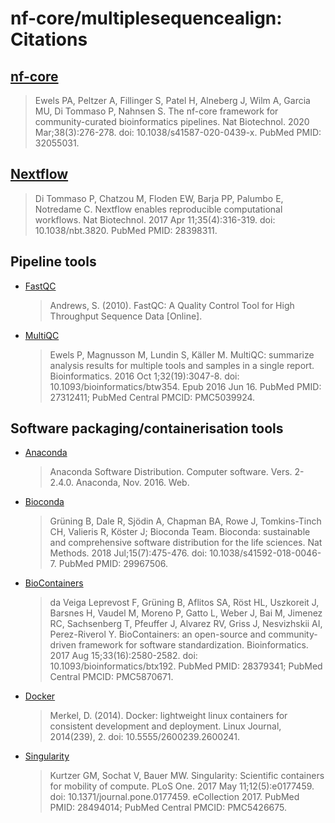 # nf-core/multiplesequencealign: Citations

## [nf-core](https://pubmed.ncbi.nlm.nih.gov/32055031/)

> Ewels PA, Peltzer A, Fillinger S, Patel H, Alneberg J, Wilm A, Garcia MU, Di Tommaso P, Nahnsen S. The nf-core framework for community-curated bioinformatics pipelines. Nat Biotechnol. 2020 Mar;38(3):276-278. doi: 10.1038/s41587-020-0439-x. PubMed PMID: 32055031.

## [Nextflow](https://pubmed.ncbi.nlm.nih.gov/28398311/)

> Di Tommaso P, Chatzou M, Floden EW, Barja PP, Palumbo E, Notredame C. Nextflow enables reproducible computational workflows. Nat Biotechnol. 2017 Apr 11;35(4):316-319. doi: 10.1038/nbt.3820. PubMed PMID: 28398311.

## Pipeline tools

- [FastQC](https://www.bioinformatics.babraham.ac.uk/projects/fastqc/)

  > Andrews, S. (2010). FastQC: A Quality Control Tool for High Throughput Sequence Data [Online].

- [MultiQC](https://pubmed.ncbi.nlm.nih.gov/27312411/)

  > Ewels P, Magnusson M, Lundin S, Käller M. MultiQC: summarize analysis results for multiple tools and samples in a single report. Bioinformatics. 2016 Oct 1;32(19):3047-8. doi: 10.1093/bioinformatics/btw354. Epub 2016 Jun 16. PubMed PMID: 27312411; PubMed Central PMCID: PMC5039924.

## Software packaging/containerisation tools

- [Anaconda](https://anaconda.com)

  > Anaconda Software Distribution. Computer software. Vers. 2-2.4.0. Anaconda, Nov. 2016. Web.

- [Bioconda](https://pubmed.ncbi.nlm.nih.gov/29967506/)

  > Grüning B, Dale R, Sjödin A, Chapman BA, Rowe J, Tomkins-Tinch CH, Valieris R, Köster J; Bioconda Team. Bioconda: sustainable and comprehensive software distribution for the life sciences. Nat Methods. 2018 Jul;15(7):475-476. doi: 10.1038/s41592-018-0046-7. PubMed PMID: 29967506.

- [BioContainers](https://pubmed.ncbi.nlm.nih.gov/28379341/)

  > da Veiga Leprevost F, Grüning B, Aflitos SA, Röst HL, Uszkoreit J, Barsnes H, Vaudel M, Moreno P, Gatto L, Weber J, Bai M, Jimenez RC, Sachsenberg T, Pfeuffer J, Alvarez RV, Griss J, Nesvizhskii AI, Perez-Riverol Y. BioContainers: an open-source and community-driven framework for software standardization. Bioinformatics. 2017 Aug 15;33(16):2580-2582. doi: 10.1093/bioinformatics/btx192. PubMed PMID: 28379341; PubMed Central PMCID: PMC5870671.

- [Docker](https://dl.acm.org/doi/10.5555/2600239.2600241)

  > Merkel, D. (2014). Docker: lightweight linux containers for consistent development and deployment. Linux Journal, 2014(239), 2. doi: 10.5555/2600239.2600241.

- [Singularity](https://pubmed.ncbi.nlm.nih.gov/28494014/)

  > Kurtzer GM, Sochat V, Bauer MW. Singularity: Scientific containers for mobility of compute. PLoS One. 2017 May 11;12(5):e0177459. doi: 10.1371/journal.pone.0177459. eCollection 2017. PubMed PMID: 28494014; PubMed Central PMCID: PMC5426675.
